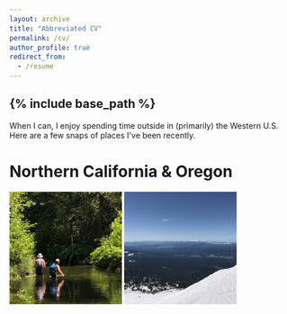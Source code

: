 ```yaml
---
layout: archive
title: "Abbreviated CV"
permalink: /cv/
author_profile: true
redirect_from:
  - /resume
---
```


{% include base_path %}
---
When I can, I enjoy spending time outside in (primarily) the Western U.S. Here are a few snaps of places I've been recently.

Northern California & Oregon
==========================
<img src="files/norcal_fishing.jpg" alt="drawing" style="width:200px;"/>
<img src="files/bachelor_view.jpg" alt="drawing" style="width:200px;"/>

